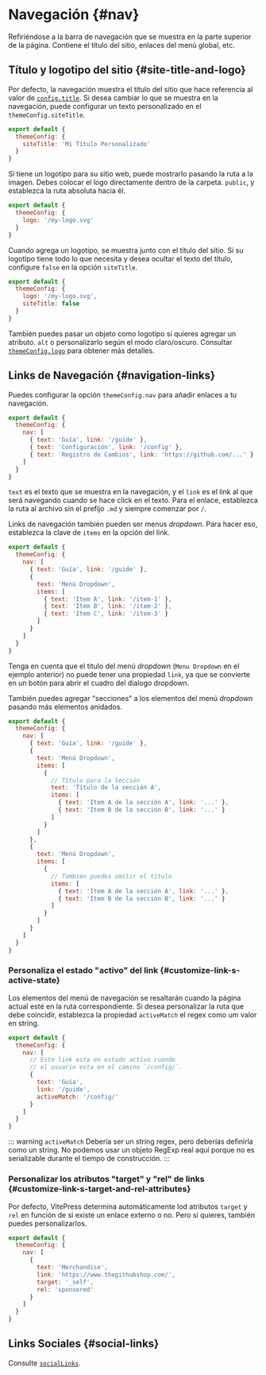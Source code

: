 # Navegación {#nav}

Refiriéndose a la barra de navegación que se muestra en la parte superior de la página. Contiene el título del sitio, enlaces del menú global, etc.

## Título y logotipo del sitio {#site-title-and-logo}

Por defecto, la navegación muestra el título del sitio que hace referencia al valor de [`config.title`](./site-config#title). Si desea cambiar lo que se muestra en la navegación, puede configurar un texto personalizado en el `themeConfig.siteTitle`.

```js
export default {
  themeConfig: {
    siteTitle: 'Mi Título Personalizado'
  }
}
```

Si tiene un logotipo para su sitio web, puede mostrarlo pasando la ruta a la imagen. Debes colocar el logo directamente dentro de la carpeta. `public`, y establezca la ruta absoluta hacia él.

```js
export default {
  themeConfig: {
    logo: '/my-logo.svg'
  }
}
```

Cuando agrega un logotipo, se muestra junto con el título del sitio. Si su logotipo tiene todo lo que necesita y desea ocultar el texto del título, configure `false` en la opción `siteTitle`.

```js
export default {
  themeConfig: {
    logo: '/my-logo.svg',
    siteTitle: false
  }
}
```

También puedes pasar un objeto como logotipo si quieres agregar un atributo. `alt` o personalizarlo según el modo claro/oscuro. Consultar [`themeConfig.logo`](./default-theme-config#logo) para obtener más detalles.

## Links de Navegación {#navigation-links}

Puedes configurar la opción `themeConfig.nav` para añadir enlaces a tu navegación.

```js
export default {
  themeConfig: {
    nav: [
      { text: 'Guía', link: '/guide' },
      { text: 'Configuración', link: '/config' },
      { text: 'Registro de Cambios', link: 'https://github.com/...' }
    ]
  }
}
```

`text` es el texto que se muestra en la navegación, y el `link` es el link al que será navegando cuando se hace click en el texto. Para el enlace, establezca la ruta al archivo sin el prefijo `.md` y siempre comenzar por `/`.

Links de navegación también pueden ser menus _dropdown_. Para hacer eso, establezca la clave de `items` en la opción del link.

```js
export default {
  themeConfig: {
    nav: [
      { text: 'Guía', link: '/guide' },
      {
        text: 'Menú Dropdown',
        items: [
          { text: 'Item A', link: '/item-1' },
          { text: 'Item B', link: '/item-2' },
          { text: 'Item C', link: '/item-3' }
        ]
      }
    ]
  }
}
```

Tenga en cuenta que el titulo del menú _dropdown_ (`Menu Dropdown` en el ejemplo anterior) no puede tener una propiedad `link`, ya que se convierte en un botón para abrir el cuadro del dialogo dropdown.

También puedes agregar "secciones" a los elementos del menú _dropdown_ pasando más elementos anidados.

```js
export default {
  themeConfig: {
    nav: [
      { text: 'Guía', link: '/guide' },
      {
        text: 'Menú Dropdown',
        items: [
          {
            // Título para la Sección
            text: 'Título de la sección A',
            items: [
              { text: 'Item A de la sección A', link: '...' },
              { text: 'Item B de la sección B', link: '...' }
            ]
          }
        ]
      },
      {
        text: 'Menú Dropdown',
        items: [
          {
            // También puedes omitir el título
            items: [
              { text: 'Item A de la sección A', link: '...' },
              { text: 'Item B de la sección B', link: '...' }
            ]
          }
        ]
      }
    ]
  }
}
```

### Personaliza el estado "activo" del link {#customize-link-s-active-state}

Los elementos del menú de navegación se resaltarán cuando la página actual esté en la ruta correspondiente. Si desea personalizar la ruta que debe coincidir, establezca la propiedad `activeMatch` el regex como um valor en string.

```js
export default {
  themeConfig: {
    nav: [
      // Este link esta en estado activo cuando
      // el usuario esta en el camino `/config/`.
      {
        text: 'Guía',
        link: '/guide',
        activeMatch: '/config/'
      }
    ]
  }
}
```

::: warning
`activeMatch` Debería ser un string regex, pero deberías definirla como un string. No podemos usar un objeto RegExp real aquí porque no es serializable durante el tiempo de construcción.
:::

### Personalizar los atributos "target" y "rel" de links {#customize-link-s-target-and-rel-attributes}

Por defecto, VitePress determina automáticamente lod atributos `target` y `rel` en función de si existe un enlace externo o no. Pero si quieres, también puedes personalizarlos.

```js
export default {
  themeConfig: {
    nav: [
      {
        text: 'Merchandise',
        link: 'https://www.thegithubshop.com/',
        target: '_self',
        rel: 'sponsored'
      }
    ]
  }
}
```

## Links Sociales {#social-links}

Consulte [`socialLinks`](./default-theme-config#sociallinks).
